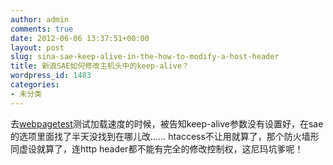 ```yaml
---
author: admin
comments: true
date: 2012-06-06 13:37:51+00:00
layout: post
slug: sina-sae-keep-alive-in-the-how-to-modify-a-host-header
title: 新浪SAE如何修改主机头中的keep-alive？
wordpress_id: 1483
categories:
- 未分类
---
```


去[webpagetest](http://www.webpagetest.org/)测试加载速度的时候，被告知keep-alive参数没有设置好，在sae的选项里面找了半天没找到在哪儿改…… htaccess不让用就算了，那个防火墙形同虚设就算了，连http header都不能有完全的修改控制权，这尼玛坑爹呢！

